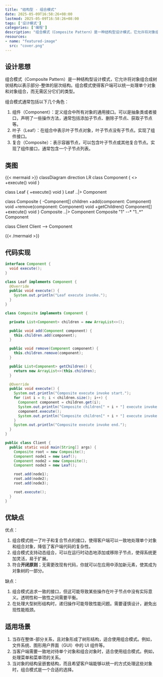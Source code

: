 ```yaml
---
title: "结构型 - 组合模式"
date: 2025-05-09T16:58:26+08:00
lastmod: 2025-05-09T16:58:26+08:00
tags: ['设计模式']
categories: ['编程']
description: "组合模式（Composite Pattern）是一种结构型设计模式，它允许将对象组合成树状结构以表示部分-整体的层次结构。组合模式使得客户端可以统一处理单个对象和对象组合，而无需区分它们的类型。"
resources:
- name: "featured-image"
  src: "cover.png"
---
```

<!--more-->
## 设计思想
组合模式（Composite Pattern）是一种结构型设计模式，它允许将对象组合成树状结构以表示部分-整体的层次结构。组合模式使得客户端可以统一处理单个对象和对象组合，而无需区分它们的类型。

组合模式通常包括以下几个角色：
1. 组件（Component）：定义组合中所有对象的通用接口。可以是抽象类或者接口，声明了一些操作方法，通常包括添加子节点、删除子节点、获取子节点等。
2. 叶子（Leaf）：在组合中表示叶子节点对象，叶子节点没有子节点。实现了组件接口。
3. 复合（Composite）：表示容器节点，可以包含叶子节点或其他复合节点。实现了组件接口，通常包含一个子节点列表。

## 类图
{{< mermaid >}}
classDiagram
  direction LR
  class Component {
    <<interface>>
    +execute() void
  }

  class Leaf {
    +execute() void
  }
  Leaf ..|> Component

  class Composite {
    -Component[] children
    +add(component: Component) void
    +remove(component: Component) void
    +getChildren() Component[]
    +execute() void
  }
  Composite ..|> Component
  Composite "1" --* "1..*" Component

  class Client
  Client --> Component

{{< /mermaid >}}

## 代码实现
```java
interface Component {
  void execute();
}

class Leaf implements Component {
  @Override
  public void execute() {
    System.out.println("Leaf execute invoke.");
  }
}

class Composite implements Component {

  private List<Component> children = new ArrayList<>();

  public void add(Component component) {
    this.children.add(component);
  }

  public void remove(Component component) {
    this.children.remove(component);
  }

  public List<Component> getChildren() {
    return new ArrayList<>(this.children);
  }

  @Override
  public void execute() {
    System.out.println("Composite execute invoke start.");
    for (int i = 0; i < children.size(); i++) {
      Component component = children.get(i);
      System.out.println("Composite children[" + i + "] execute invoke start.");
      component.execute();
      System.out.println("Composite children[" + i + "] execute invoke end.");
    }
    System.out.println("Composite execute invoke end.");
  }
}

public class Client {
  public static void main(String[] args) {
    Composite root = new Composite();
    Component node1 = new Leaf();
    Component node2 = new Composite();
    Component node3 = new Leaf();

    root.add(node1);
    root.add(node2);
    root.add(node3);

    root.execute();
  }
}
```

## 优缺点
优点：
1. 组合模式统一了叶子和复合节点的接口，使得客户端可以一致地处理单个对象和组合对象，降低了客户端代码的复杂性。
2. 组合模式支持动态组合，可以在运行时动态地添加或移除子节点，使得系统更加灵活，易于扩展。
3. 符合**开闭原则**；无需更改现有代码，你就可以在应用中添加新元素，使其成为对象树的一部分。

缺点：
1. 组合模式追求一致的接口，但这可能导致某些操作在叶子节点中没有实际意义。透明性和一致性之间需要平衡。
2. 在处理大型树形结构时，递归操作可能导致性能问题。需要谨慎设计，避免出现性能瓶颈。

## 适用场景
1. 当存在整体-部分关系，且对象形成了树形结构，适合使用组合模式。例如，文件系统、图形用户界面（GUI）中的 UI 组件等。
2. 当客户端需要一致地对待单个对象和组合对象时，适合使用组合模式。例如，处理菜单和菜单项的关系。
3. 当对象的结构呈嵌套结构，而且希望客户端能够以统一的方式处理这些对象时，组合模式是一个合适的选择。